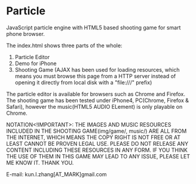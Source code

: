 Particle
======
JavaScript particle engine with HTML5 based shooting game for smart phone browser.

The index.html shows three parts of the whole:

1. Particle Editor
2. Demo for iPhone
3. Shooting Game (AJAX has been used for loading resources, which means you must browse this page from a HTTP server instead of opening it directly from local disk with a "file:///" prefix)

The particle editor is available for browsers such as Chrome and Firefox.
The shooting game has been tested under iPhone4, PC(Chrome, Firefox & Safari),
however the music(HTML5 AUDIO ELement) is only playable on Chrome.

NOTATION<!IMPORTANT>:
THE IMAGES AND MUSIC RESOURCES INCLUDED IN THE SHOOTING GAME(img/game/, music/)
ARE ALL FROM THE INTERNET, WHICH MEANS THE COPY RIGHT IS NOT FREE OR AT LEAST 
CANNOT BE PROVEN LEGAL USE.
PLEASE DO NOT RELEASE ANY CONTENT INCLUDING THESE RESOURCES IN ANY FORM.
IF YOU THINK THE USE OF THEM IN THIS GAME MAY LEAD TO ANY ISSUE, PLEASE LET 
ME KNOW IT.
THANK YOU.

E-mail:
kun.l.zhang[AT_MARK]gmail.com

